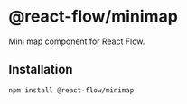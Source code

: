 # @react-flow/minimap

Mini map component for React Flow.

## Installation 

```sh 
npm install @react-flow/minimap
```

